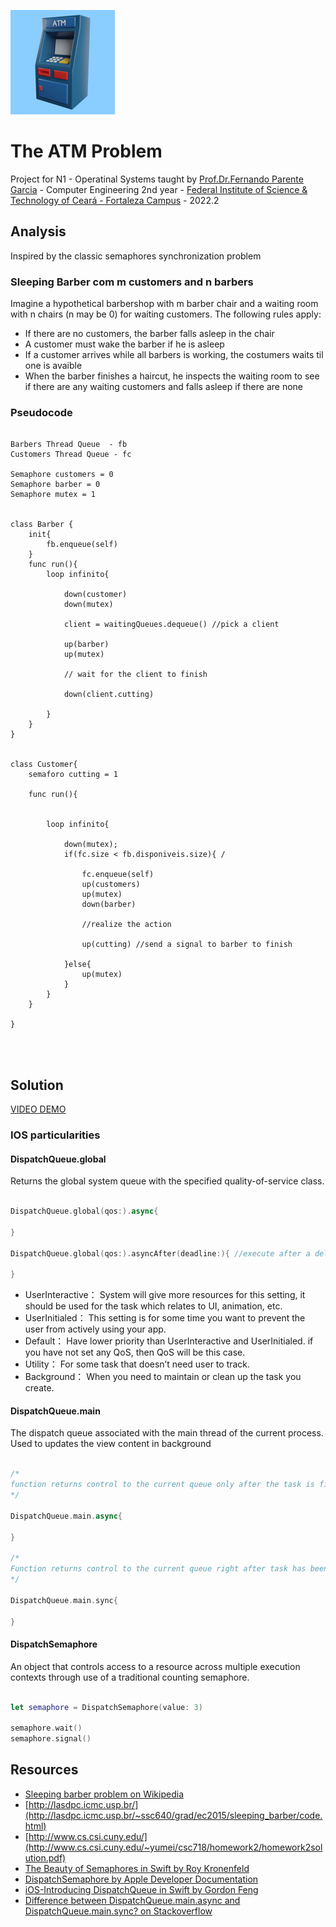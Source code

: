 
[<img src="/ProblemaDoBanco/Assets.xcassets/AppIcon.appiconset/Design sem nome-5-83.5@2x.png"/>](120.png)

# The ATM Problem
Project for N1 - Operatinal Systems taught by [Prof.Dr.Fernando Parente Garcia](http://lattes.cnpq.br/2634131135774711) - Computer Engineering 2nd year - [Federal Institute of Science & Technology of Ceará - Fortaleza Campus](https://ifce.edu.br/fortaleza) - 2022.2


## Analysis
Inspired by the classic semaphores synchronization problem

### Sleeping Barber com m customers and n barbers 

Imagine a hypothetical barbershop with m barber chair and a waiting room with n chairs (n may be 0) for waiting customers. The following rules apply:

- If there are no customers, the barber falls asleep in the chair
- A customer must wake the barber if he is asleep
- If a customer arrives while all barbers is working, the costumers waits til one is avaible
- When the barber finishes a haircut, he inspects the waiting room to see if there are any waiting customers and falls asleep if there are none


### Pseudocode

```

Barbers Thread Queue  - fb
Customers Thread Queue - fc

Semaphore customers = 0
Semaphore barber = 0
Semaphore mutex = 1


class Barber {
    init{
        fb.enqueue(self)
    }
    func run(){
        loop infinito{
            
            down(customer)
            down(mutex)
            
            client = waitingQueues.dequeue() //pick a client 
            
            up(barber)
            up(mutex)
            
            // wait for the client to finish
            
            down(client.cutting)
            
        }
    }
}


class Customer{
    semaforo cutting = 1
    
    func run(){
        
        
        loop infinito{
            
            down(mutex);
            if(fc.size < fb.disponiveis.size){ /
                
                fc.enqueue(self)
                up(customers)
                up(mutex)
                down(barber)
                
                //realize the action
                
                up(cutting) //send a signal to barber to finish
                
            }else{
                up(mutex)
            }
        }
    }
    
}




````
## Solution

[VIDEO DEMO](https://www.youtube.com/shorts/Q8A--9K-Ot0)


### IOS particularities

#### DispatchQueue.global

Returns the global system queue with the specified quality-of-service class.

```Swift

DispatchQueue.global(qos:).async{

}

DispatchQueue.global(qos:).asyncAfter(deadline:){ //execute after a delay

}

```

- UserInteractive： 
System will give more resources for this setting, it should be used for the task which relates to UI, animation, etc.
- UserInitialed： 
This setting is for some time you want to prevent the user from actively using your app.
- Default： 
Have lower priority than UserInteractive and UserInitialed. if you have not set any QoS, then QoS will be this case.
- Utility： 
For some task that doesn’t need user to track.
- Background： 
When you need to maintain or clean up the task you create.

#### DispatchQueue.main

The dispatch queue associated with the main thread of the current process. Used to updates the view content in background

```Swift

/*
function returns control to the current queue only after the task is finished. It blocks the queue and waits until the task is finished.
*/

DispatchQueue.main.async{

}

/*
Function returns control to the current queue right after task has been sent to be performed on the different queue. It doesn't wait until the task is finished. It doesn't block the queue.
*/

DispatchQueue.main.sync{ 

}

```
#### DispatchSemaphore

An object that controls access to a resource across multiple execution contexts through use of a traditional counting semaphore.

```Swift

let semaphore = DispatchSemaphore(value: 3)

semaphore.wait()
semaphore.signal()

```

## Resources

- [Sleeping barber problem on Wikipedia](https://en.wikipedia.org/wiki/Sleeping_barber_problem#:~:text=In%20computer%20science%2C%20the%20sleeping,are%20multiple%20operating%20system%20processes.)
- [http://lasdpc.icmc.usp.br/](http://lasdpc.icmc.usp.br/~ssc640/grad/ec2015/sleeping_barber/code.html)
- [http://www.cs.csi.cuny.edu/](http://www.cs.csi.cuny.edu/~yumei/csc718/homework2/homework2solution.pdf)
- [The Beauty of Semaphores in Swift by Roy Kronenfeld](https://medium.com/@roykronenfeld/semaphores-in-swift-e296ea80f860)
- [DispatchSemaphore by Apple Developer Documentation](https://developer.apple.com/documentation/dispatch/dispatchsemaphore)
- [iOS-Introducing DispatchQueue in Swift by Gordon Feng](https://towardsdev.com/ios-introducing-dispatchqueue-in-swift-e9c6fbf8be1d)
- [Difference between DispatchQueue.main.async and DispatchQueue.main.sync? on Stackoverflow](https://stackoverflow.com/questions/44324595/difference-between-dispatchqueue-main-async-and-dispatchqueue-main-sync)




